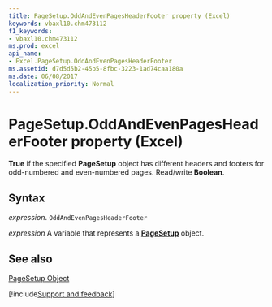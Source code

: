 ```yaml
---
title: PageSetup.OddAndEvenPagesHeaderFooter property (Excel)
keywords: vbaxl10.chm473112
f1_keywords:
- vbaxl10.chm473112
ms.prod: excel
api_name:
- Excel.PageSetup.OddAndEvenPagesHeaderFooter
ms.assetid: d7d5d5b2-45b5-8fbc-3223-1ad74caa180a
ms.date: 06/08/2017
localization_priority: Normal
---
```



# PageSetup.OddAndEvenPagesHeaderFooter property (Excel)

 **True** if the specified **PageSetup** object has different headers and footers for odd-numbered and even-numbered pages. Read/write **Boolean**.


## Syntax

_expression_. `OddAndEvenPagesHeaderFooter`

_expression_ A variable that represents a **[PageSetup](Excel.PageSetup.md)** object.


## See also


[PageSetup Object](Excel.PageSetup.md)

[!include[Support and feedback](~/includes/feedback-boilerplate.md)]